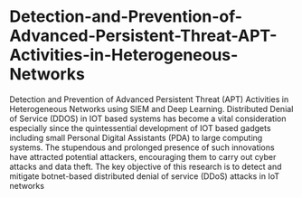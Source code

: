 # Detection-and-Prevention-of-Advanced-Persistent-Threat-APT-Activities-in-Heterogeneous-Networks
Detection and Prevention of Advanced Persistent Threat (APT) Activities in Heterogeneous Networks using SIEM and Deep Learning. Distributed Denial of Service (DDOS) in IOT based systems has become a vital consideration especially since the quintessential development of IOT based gadgets including small Personal Digital Assistants (PDA) to large computing systems. The stupendous and prolonged presence of such innovations have attracted potential attackers, encouraging them to carry out cyber attacks and data theft. The key objective of this research is to detect and mitigate botnet-based distributed denial of service (DDoS) attacks in IoT networks
